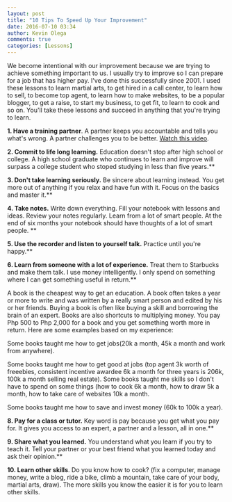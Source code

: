 ```yaml
---
layout: post
title: "10 Tips To Speed Up Your Improvement"
date: 2016-07-10 03:34
author: Kevin Olega
comments: true
categories: [Lessons]
---
```

We become intentional with our improvement because we are trying to achieve something important to us. I usually try to improve so I can prepare for a job that has higher pay. I've done this successfully since 2001. I used these lessons to learn martial arts, to get hired in a call center, to learn how to sell, to become top agent, to learn how to make websites, to be a popular blogger, to get a raise, to start my business, to get fit, to learn to cook and so on. You'll take these lessons and succeed in anything that you're trying to learn.


**1. Have a training partner**. A partner keeps you accountable and tells you what's wrong. A partner challenges you to be better. [Watch this video](https://www.youtube.com/watch?v=c-xbDPFnhog).

**2. Commit to life long learning.** Education doesn't stop after high school or college. A high school graduate who continues to learn and improve will surpass a college student who stoped studying in less than five years.**

**3. Don't take learning seriously.** Be sincere about learning instead. You get more out of anything if you relax and have fun with it. Focus on the basics and master it.**

**4. Take notes.** Write down everything. Fill your notebook with lessons and ideas. Review your notes regularly. Learn from a lot of smart people. At the end of six months your notebook should have thoughts of a lot of smart people. **

**5. Use the recorder and listen to yourself talk.** Practice until you're happy.**

**6. Learn from someone with a lot of experience.** Treat them to Starbucks and make them talk. I use money intelligently. I only spend on something where I can get something useful in return.**

A book is the cheapest way to get an education. A book often takes a year or more to write and was written by a really smart person and edited by his or her friends. Buying a book is often like buying a skill and borrowing the brain of an expert. Books are also shortcuts to multiplying money. You pay Php 500 to Php 2,000 for a book and you get something worth more in return. Here are some examples based on my experience: 

Some books taught me how to get jobs(20k a month, 45k a month and work from anywhere). 

Some books taught me how to get good at jobs (top agent 3k worth of freeebies, consistent incentive awardee 6k a month for three years is 206k, 100k a month selling real estate). 
Some books taught me skills so I don't have to spend on some things (how to cook 6k a month, how to draw 5k a month, how to take care of websites 10k a month.

Some books taught me how to save and invest money (60k to 100k a year).


**8. Pay for a class or tutor.** Key word is pay because you get what you pay for. It gives you access to an expert, a partner and a lesson, all in one.**

**9. Share what you learned.** You understand what you learn if you try to teach it. Tell your partner or your best friend what you learned today and ask their opinion.**

**10. Learn other skills**. Do you know how to cook? (fix a computer, manage money, write a blog, ride a bike, climb a mountain, take care of your body, martial arts, draw). The more skills you know the easier it is for you to learn other skills.

